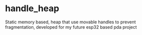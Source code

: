 # handle_heap
Static memory based, heap that use movable handles to prevent fragmentation, developed for my future esp32 based pda project
